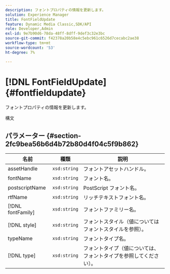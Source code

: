 ```yaml
---
description: フォントプロパティの情報を更新します。
solution: Experience Manager
title: FontFieldUpdate
feature: Dynamic Media Classic,SDK/API
role: Developer,Admin
exl-id: 9e7b90d6-78da-48ff-8dff-9def3c32e3bc
source-git-commit: f42378a20b58e4c5ebc961c6526d7cecabc2ae38
workflow-type: tm+mt
source-wordcount: '53'
ht-degree: 7%

---
```


# [!DNL FontFieldUpdate]{#fontfieldupdate}

フォントプロパティの情報を更新します。

構文

## パラメーター {#section-2fc9bea56b6d4b72b80d4f04c5f9b862}

| 名前 | 種類 | 説明 |
|---|---|---|
| assetHandle | `xsd:string` | フォントアセットハンドル。 |
| fontName | `xsd:string` | フォント名。 |
| postscriptName | `xsd:string` | PostScript フォント名。 |
| rtfName | `xsd:string` | リッチテキストフォント名。 |
| [!DNL fontFamily] | `xsd:string` | フォントファミリー名。 |
| [!DNL style] | `xsd:string` | フォントスタイル（値についてはフォントスタイルを参照）。 |
| typeName | `xsd:string` | フォントタイプ名。 |
| [!DNL type] | `xsd:string` | フォントタイプ（値については、フォントタイプを参照してください）。 |
